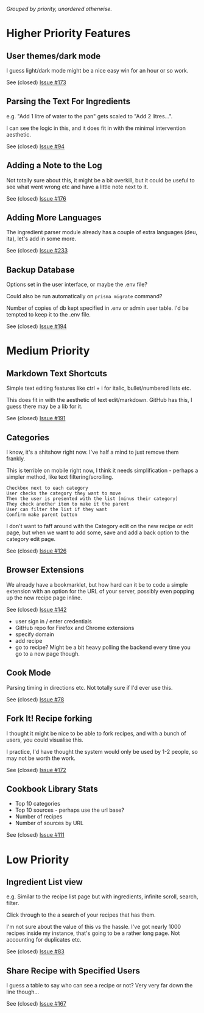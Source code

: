 _Grouped by priority, unordered otherwise._

# Higher Priority Features

## User themes/dark mode

I guess light/dark mode might be a nice easy win for an hour or so work.

See (closed) [Issue #173](https://github.com/jt196/vanilla-cookbook/issues/173)

## Parsing the Text For Ingredients

e.g. "Add 1 litre of water to the pan" gets scaled to "Add 2 litres...".

I can see the logic in this, and it does fit in with the minimal intervention aesthetic.

See (closed) [Issue #94](https://github.com/jt196/vanilla-cookbook/issues/94)

## Adding a Note to the Log

Not totally sure about this, it might be a bit overkill, but it could be useful to see what went wrong etc and have a little note next to it.

See (closed) [Issue #176](https://github.com/jt196/vanilla-cookbook/issues/176)

## Adding More Languages

The ingredient parser module already has a couple of extra languages (deu, ita), let's add in some more.

See (closed) [Issue #233](https://github.com/jt196/vanilla-cookbook/issues/233)

## Backup Database

Options set in the user interface, or maybe the .env file?

Could also be run automatically on `prisma migrate` command?

Number of copies of db kept specified in .env or admin user table. I'd be tempted to keep it to the .env file.

See (closed) [Issue #194](https://github.com/jt196/vanilla-cookbook/issues/194)

# Medium Priority

## Markdown Text Shortcuts

Simple text editing features like ctrl + i for italic, bullet/numbered lists etc.

This does fit in with the aesthetic of text edit/markdown. GitHub has this, I guess there may be a lib for it.

See (closed) [Issue #191](https://github.com/jt196/vanilla-cookbook/issues/191)

## Categories

I know, it's a shitshow right now. I've half a mind to just remove them frankly.

This is terrible on mobile right now, I think it needs simplification - perhaps a simpler method, like text filtering/scrolling.

    Checkbox next to each category
    User checks the category they want to move
    Then the user is presented with the list (minus their category)
    They check another item to make it the parent
    User can filter the list if they want
    Confirm make parent button

I don't want to faff around with the Category edit on the new recipe or edit page, but when we want to add some, save and add a back option to the category edit page.

See (closed) [Issue #126](https://github.com/jt196/vanilla-cookbook/issues/126)

## Browser Extensions

We already have a bookmarklet, but how hard can it be to code a simple extension with an option for the URL of your server, possibly even popping up the new recipe page inline.

See (closed) [Issue #142](https://github.com/jt196/vanilla-cookbook/issues/142)

- user sign in / enter credentials
- GitHub repo for Firefox and Chrome extensions
- specify domain
- add recipe
- go to recipe? Might be a bit heavy polling the backend every time you go to a new page though.

## Cook Mode

Parsing timing in directions etc. Not totally sure if I'd ever use this.

See (closed) [Issue #78](https://github.com/jt196/vanilla-cookbook/issues/78)

## Fork It! Recipe forking

I thought it might be nice to be able to fork recipes, and with a bunch of users, you could visualise this.

I practice, I'd have thought the system would only be used by 1-2 people, so may not be worth the work.

See (closed) [Issue #172](https://github.com/jt196/vanilla-cookbook/issues/172)

## Cookbook Library Stats

- Top 10 categories
- Top 10 sources - perhaps use the url base?
- Number of recipes
- Number of sources by URL

See (closed) [Issue #111](https://github.com/jt196/vanilla-cookbook/issues/111)

# Low Priority

## Ingredient List view

e.g. Similar to the recipe list page but with ingredients, infinite scroll, search, filter.

Click through to the a search of your recipes that has them.

I'm not sure about the value of this vs the hassle. I've got nearly 1000 recipes inside my instance, that's going to be a rather long page. Not accounting for duplicates etc.

See (closed) [Issue #83](https://github.com/jt196/vanilla-cookbook/issues/83)

## Share Recipe with Specified Users

I guess a table to say who can see a recipe or not? Very very far down the line though...

See (closed) [Issue #167](https://github.com/jt196/vanilla-cookbook/issues/167)
